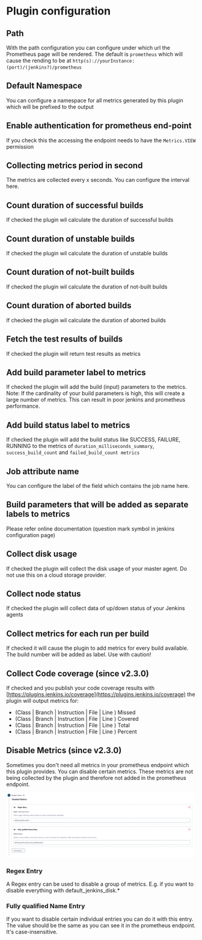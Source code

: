 # Plugin configuration

## Path
With the path configuration you can configure under which url the Prometheus page will be rendered. The default
is `prometheus` which will cause the rending to be at `http(s)://yourInstance:(port)/(jenkins?)/prometheus`

## Default Namespace
You can configure a namespace for all metrics generated by this plugin which will be prefixed to the output

## Enable authentication for prometheus end-point
If you check this the accessing the endpoint needs to have the `Metrics.VIEW` permission

## Collecting metrics period in second
The metrics are collected every x seconds. You can configure the interval here.

## Count duration of successful builds
If checked the plugin wil calculate the duration of successful builds

## Count duration of unstable builds
If checked the plugin wil calculate the duration of unstable builds

## Count duration of not-built builds
If checked the plugin wil calculate the duration of not-built builds

## Count duration of aborted builds
If checked the plugin wil calculate the duration of aborted builds

## Fetch the test results of builds
If checked the plugin will return test results as metrics

## Add build parameter label to metrics
If checked the plugin will add the build (input) parameters to the metrics. 
Note:  If the cardinality of your build parameters is high, this will create a large number of metrics. 
This can result in poor jenkins and prometheus performance.

## Add build status label to metrics
If checked the plugin will add the build status like SUCCESS, FAILURE, RUNNING to the metrics of
`duration_milliseconds_summary`, `success_build_count` and `failed_build_count metrics`

## Job attribute name
You can configure the label of the field which contains the job name here.

## Build parameters that will be added as separate labels to metrics
Please refer online documentation (question mark symbol in jenkins configuration page)

## Collect disk usage
If checked the plugin will collect the disk usage of your master agent. Do not use this on a cloud storage provider.

## Collect node status
If checked the plugin will collect data of up/down status of your Jenkins agents

## Collect metrics for each run per build
If checked it will cause the plugin to add metrics for every build available. The build number will be added as label. Use with caution!

## Collect Code coverage  (since v2.3.0)
If checked and you publish your code coverage results with [https://plugins.jenkins.io/coverage](https://plugins.jenkins.io/coverage)
the plugin will output metrics for: 
* (Class | Branch | Instruction | File | Line ) Missed
* (Class | Branch | Instruction | File | Line ) Covered
* (Class | Branch | Instruction | File | Line ) Total
* (Class | Branch | Instruction | File | Line ) Percent

## Disable Metrics (since v2.3.0)
Sometimes you don't need all metrics in your prometheus endpoint which this plugin provides. 
You can disable certain metrics. These metrics are not being collected by the plugin and therefore not added in the 
prometheus endpoint.

![img.png](img/disabled_metrics.png)

### Regex Entry
A Regex entry can be used to disable a group of metrics. E.g. if you want to disable everything with 
default_jenkins_disk.*

### Fully qualified Name Entry
If you want to disable certain individual entries you can do it with this entry. The value should be the same
as you can see it in the prometheus endpoint. It's case-insensitive.
